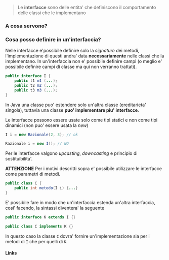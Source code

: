 >Le **interfacce** sono delle entita' che definiscono il comportamento delle classi che le implementano

### A cosa servono?

### Cosa posso definire in un'interfaccia?
Nelle interfacce e'possibile definire solo la *signature* dei metodi, l'implementazione di questi andra' data **necessariamente** nelle classi che la implementano. In un'interfaccia non e' possibile definire campi (o meglio e' possibile definire campi di classe ma qui non verranno trattati).
```java
public interface I {
	public t1 m1 (...);
	public t2 m2 (...);
	public t3 m3 (...);
}
```

In Java una classe puo' estendere solo un'altra classe (ereditarieta' singola), tuttavia una classe **puo' implementare piu' interfacce**.

Le interfacce possono essere usate solo come tipi statici e non come tipi dinamici (non puo' essere usata la *new*)
```java
I i = new Razionale(2, 3); // ok

Razionale i = new I(); // NO
```
Per le interfacce valgono *upcasting*, *downcasting* e principio di sostituibilita'.

**ATTENZIONE**
Per i motivi descritti sopra e' possibile utilizzare le interfacce come parametri di metodi.
```java
public class C {
	public int metodo(I i) {...}
}
```

E' possibile fare in modo che un'interfaccia estenda un'altra interfaccia, cosi' facendo, la sintassi diventera' la seguente
```java
public interface K extends I {}

public class C implements K {}
```
In questo caso la classe `C` dovra' fornire un'implementazione sia per i metodi di `I` che per quelli di `K`.

#### Links